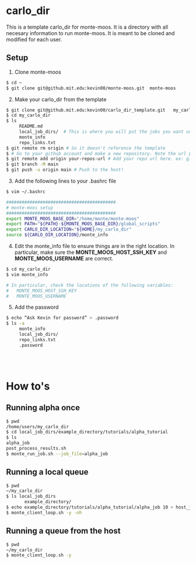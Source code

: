 # carlo_dir
This is a template carlo_dir for monte-moos. It is a directory with all necesary information to run monte-moos. It is meant to be cloned and modified for each user.  

## Setup 

1. Clone monte-moos
```bash
$ cd ~  
$ git clone git@github.mit.edu:kevin00/monte-moos.git  monte-moos
```

2. Make your carlo_dir from the template
```bash
$ git clone git@github.mit.edu:kevin00/carlo_dir_template.git   my_carlo_dir
$ cd my_carlo_dir  
$ ls   
     README.md  
     local_job_dirs/  # This is where you will put the jobs you want under version control
     monte_info 
     repo_links.txt
$ git remote rm origin # So it doesn't reference the template
$ # Go to your github account and make a new repository. Note the url printed on the webpage (ex: git@github.mit.edu:username/my_carlo_dir)
$ git remote add origin your-repos-url # Add your repo url here. ex: git@github.mit.edu:username/my_carlo_dir.git
$ git branch -M main
$ git push -u origin main # Push to the host!
```

3. Add the following lines to your .bashrc file
```bash
$ vim ~/.bashrc  

##########################################
# monte-moos setup
##########################################
export MONTE_MOOS_BASE_DIR="/home/monte/monte-moos"
export PATH="${PATH}:${MONTE_MOOS_BASE_DIR}/global_scripts"
export CARLO_DIR_LOCATION="${HOME}/my_carlo_dir"
source ${CARLO_DIR_LOCATION}/monte_info 

```

4. Edit the monte_info file to ensure things are in the right location. In particular, make sure the **MONTE_MOOS_HOST_SSH_KEY** and **MONTE_MOOS_USERNAME** are correct.
```bash
$ cd my_carlo_dir
$ vim monte_info 

# In particular, check the locations of the following variables:
#   MONTE_MOOS_HOST_SSH_KEY
#   MONTE_MOOS_USERNAME

```

5. Add the password
```bash
$ echo “Ask Kevin for password” > .password   
$ ls -a  
     monte_info   
     local_job_dirs/  
     repo_links.txt  
     .password  
```


<br/><br/>
# How to's
## Running  alpha once
    
```bash  
$ pwd  
/home/users/my_carlo_dir  
$ cd local_job_dirs/example_directory/tutorials/alpha_tutorial  
$ ls  
alpha_job    
post_process_results.sh   
$ monte_run_job.sh --job_file=alpha_job  
```

## Running a local queue
```bash
$ pwd  
~/my_carlo_dir   
$ ls local_job_dirs
       example_directory/
$ echo example_directory/tutorials/alpha_tutorial/alpha_job 10 > host_job_queue.txt  
$ monte_client_loop.sh -y -nh  
```


## Running a queue from the host
```bash  
$ pwd  
~/my_carlo_dir     
$ monte_client_loop.sh -y  
```